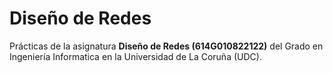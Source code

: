 # Diseño de Redes 

Prácticas de la asignatura **Diseño de Redes (614G010822122)** del Grado en Ingeniería Informatica en la Universidad de La Coruña (UDC).
